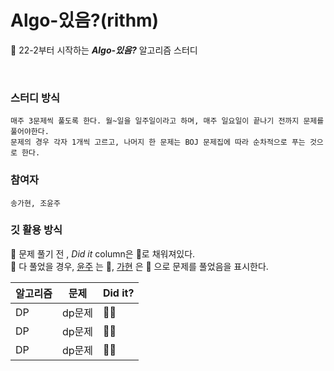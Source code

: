 # Algo-있음?(rithm)

🎼 22-2부터 시작하는 ***Algo-있음?*** 알고리즘 스터디

<br>

### 스터디 방식
    매주 3문제씩 풀도록 한다. 월~일을 일주일이라고 하며, 매주 일요일이 끝나기 전까지 문제를 풀어야한다.
    문제의 경우 각자 1개씩 고르고, 나머지 한 문제는 BOJ 문제집에 따라 순차적으로 푸는 것으로 한다. 

### 참여자
    송가현, 조윤주
    
### 깃 활용 방식

📌 문제 풀기 전 , *Did it* column은 🖤로 채워져있다. <br>
📌 다 풀었을 경우, [윤주](https://github.com/yunju727) 는 💚, [가현](https://github.com/SongGaHyeon) 은 💙 으로 문제를 풀었음을 표시한다. <br>



|알고리즘|문제|Did it?|
|------|---|-----|
|DP|dp문제|🖤🖤|
|DP|dp문제|🖤🖤|
|DP|dp문제|🖤🖤|
